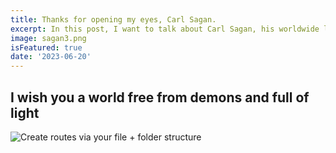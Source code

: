 ```yaml
---
title: Thanks for opening my eyes, Carl Sagan.
excerpt: In this post, I want to talk about Carl Sagan, his worldwide legacy, and how, even in death, he continues to inspire thousands of people (myself included).
image: sagan3.png
isFeatured: true
date: '2023-06-20'
---
```


## I wish you a world free from demons and full of light





![Create routes via your file + folder structure](argentina7.jpeg)

